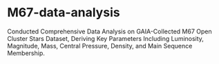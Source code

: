 # M67-data-analysis
Conducted Comprehensive Data Analysis on GAIA-Collected M67 Open Cluster Stars Dataset, Deriving Key Parameters Including Luminosity, Magnitude, Mass, Central Pressure, Density, and Main Sequence Membership.
